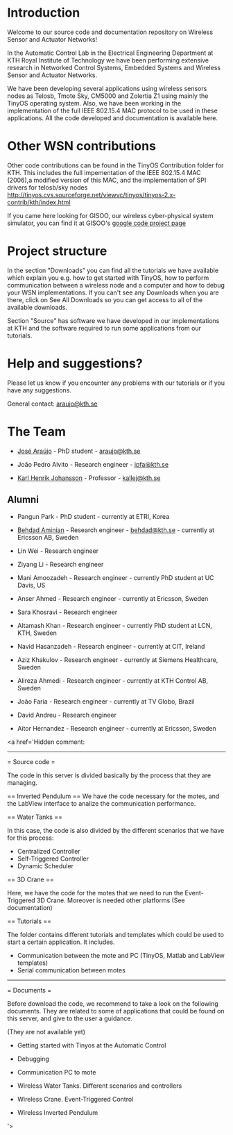 # Introduction #

Welcome to our source code and documentation repository on Wireless Sensor and Actuator Networks!

In the Automatic Control Lab in the Electrical Engineering Department at KTH Royal Institute of Technology we have been performing extensive research in Networked Control Systems, Embedded Systems and Wireless Sensor and Actuator Networks.

We have been developing several applications using wireless sensors nodes as Telosb, Tmote Sky, CM5000 and Zolertia Z1 using mainly the TinyOS operating system. Also, we have been working in the implementation of the full IEEE 802.15.4 MAC protocol to be used in these applications. All the code developed and documentation is available here.

# Other WSN contributions #

Other code contributions can be found in the TinyOS Contribution folder for KTH. This includes the full impementation of the IEEE 802.15.4 MAC (2006),a modified version of this MAC, and the implementation of SPI drivers for telosb/sky nodes http://tinyos.cvs.sourceforge.net/viewvc/tinyos/tinyos-2.x-contrib/kth/index.html

If you came here looking for GISOO, our wireless cyber-physical system simulator, you can find it at GISOO's [google code project page](https://code.google.com/p/kth-gisoo/)

# Project structure #

In the section "Downloads" you can find all the tutorials we have available which explain you e.g. how to get started with TinyOS, how to perform communication between a wireless node and a computer and how to debug your WSN implementations. If you can't see any Downloads when you are there, click on See All Downloads so you can get access to all of the available downloads.

Section "Source" has software we have developed in our implementations at KTH and the software required to run some applications from our tutorials.

# Help and suggestions? #

Please let us know if you encounter any problems with our tutorials or if you have any suggestions.

General contact: araujo@kth.se

# The Team #

  * [José Araújo](http://people.kth.se/~araujo/) - PhD student - araujo@kth.se

  * João Pedro Alvito - Research engineer - jpfa@kth.se

  * [Karl Henrik Johansson](http://www.s3.kth.se/~kallej/) - Professor - kallej@kth.se


## Alumni ##

  * Pangun Park - PhD student - currently at ETRI, Korea

  * [Behdad Aminian](http://people.kth.se/~behdad/) - Research engineer - behdad@kth.se - currently at Ericsson AB, Sweden

  * Lin Wei - Research engineer

  * Ziyang Li - Research engineer

  * Mani Amoozadeh - Research engineer - currently PhD student at UC Davis, US

  * Anser Ahmed - Research engineer - currently at Ericsson, Sweden

  * Sara Khosravi - Research engineer

  * Altamash Khan - Research engineer - currently PhD student at LCN, KTH, Sweden

  * Navid Hasanzadeh - Research engineer - currently at CIT, Ireland

  * Aziz Khakulov - Research engineer - currently at Siemens Healthcare, Sweden

  * Alireza Ahmedi - Research engineer - currently at KTH Control AB, Sweden

  * João Faria - Research engineer - currently at TV Globo, Brazil

  * David Andreu - Research engineer

  * Aitor Hernandez - Research engineer - currently at Ericsson, Sweden

<a href='Hidden comment: 

----

= Source code =

The code in this server is divided basically by the process that they are managing.

== Inverted Pendulum ==
We have the code necessary for the motes, and the LabView interface to analize the communication performance.

== Water Tanks ==

In this case, the code is also divided by the different scenarios that we have for this process:

* Centralized Controller
* Self-Triggered Controller
* Dynamic Scheduler

== 3D Crane ==

Here, we have the code for the motes that we need to run the Event-Triggered 3D Crane. Moreover is needed other platforms (See documentation)

== Tutorials ==

The folder contains different tutorials and templates which could be used to start a certain application. It includes.

* Communication between the mote and PC (TinyOS, Matlab and LabView templates)
* Serial communication between motes

----

= Documents =

Before download the code, we recommend to take a look on the following documents. They are related to some of applications that could be found on this server, and give to the user a guidance.

(They are not available yet)

* Getting started with Tinyos at the Automatic Control

* Debugging

* Communication PC to mote

* Wireless Water Tanks. Different scenarios and controllers

* Wireless Crane. Event-Triggered Control

* Wireless Inverted Pendulum

'></a>
